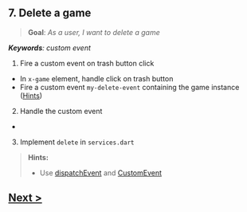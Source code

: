 ## 7. Delete a game
> **Goal**: _As a user, I want to delete a game_

_**Keywords**: custom event_

1. Fire a custom event on trash button click
  - In `x-game` element, handle click on trash button
  - Fire a custom event `my-delete-event` containing the game instance ([Hints](#hints))
2. Handle the custom event
  - 
3. Implement `delete` in `services.dart`


<a name="hints"></a>
> **Hints:**
>
> - Use [dispatchEvent](https://api.dartlang.org/docs/channels/stable/latest/dart_html/EventTarget.html#dispatchEvent) and [CustomEvent](https://api.dartlang.org/docs/channels/stable/latest/dart_html/CustomEvent.html)


## [Next >](user-story-8.md)
